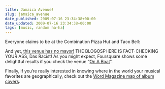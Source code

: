 ```yaml
---
title: Jamaica Avenue!
slug: jamaica_avenue
date_published: 2009-07-16 23:34:38+00:00
date_updated: 2009-07-16 23:34:38+00:00
tags: [music, random ha-ha]
---
```

Everyone claims to be at the Combination Pizza Hut and Taco Bell:

And yet, [this venue has no mayor!](http://playfoursquare.com/venue/67074) THE BLOGOSPHERE IS FACT-CHECKING YOUR ASS, Das Racist! As you might expect, Foursquare shows some delightful results if you check the venue “[On A Boat](http://playfoursquare.com/venue/73058)“.

Finally, if you’re really interested in knowing where in the world your musical favorites are geographically, check out the [Word Magazine map of album covers](http://www.wordmagazine.co.uk/album_atlas/FullListing.php).
